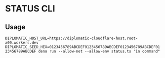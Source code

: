 # STATUS CLI

## Usage

`DIPLOMATIC_HOST_URL=https://diplomatic-cloudflare-host.root-a00.workers.dev DIPLOMATIC_SEED_HEX=0123456789ABCDEF0123456789ABCDEF0123456789ABCDEF0123456789ABCDEF deno run --allow-net --allow-env status.ts "in command"`
